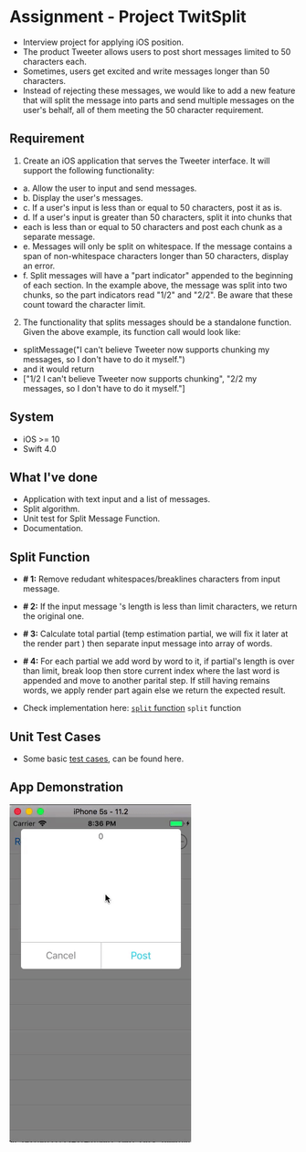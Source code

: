 # Assignment -  Project TwitSplit
- Interview project for applying iOS position.
- The product Tweeter allows users to post short messages limited to 50 characters each.
- Sometimes, users get excited and write messages longer than 50 characters.
- Instead of rejecting these messages, we would like to add a new feature that will split the message into parts and send multiple messages on the user's behalf, all of them meeting the 50 character requirement.

## Requirement
1. Create an iOS application that serves the Tweeter interface. It will support the following functionality:
- a. Allow the user to input and send messages.
- b. Display the user's messages.
- c. If a user's input is less than or equal to 50 characters, post it as is.
- d. If a user's input is greater than 50 characters, split it into chunks that
- each is less than or equal to 50 characters and post each chunk as a separate message.
- e. Messages will only be split on whitespace. If the message contains a span of non-whitespace characters longer than 50 characters, display an error.
- f. Split messages will have a "part indicator" appended to the beginning of each section. In the example above, the message was split into two chunks, so the part indicators read "1/2" and "2/2". Be aware that these count toward the character limit.
2. The functionality that splits messages should be a standalone function. Given the above example, its function call would look like:
- splitMessage("I can't believe Tweeter now supports chunking my messages, so I don't have to do it myself.")
- and it would return
- ["1/2 I can't believe Tweeter now supports chunking", "2/2 my messages, so I don't have to do it myself."]

## System
- iOS >= 10
- Swift 4.0

## What I've done
- Application with text input and a list of messages.
- Split algorithm.
- Unit test for Split Message Function.
- Documentation.

## Split Function
- **# 1:** Remove redudant whitespaces/breaklines characters from input message.
- **# 2:** If the input message 's length is less than limit characters, we return the original one.
- **# 3:** Calculate total partial (temp estimation partial, we will fix it later at the render part ) then separate input message into array of words.
- **# 4:** For each partial we add word by word to it, if partial's length is over than limit, break loop then store current index where the last word is appended and move to another parital step. If still having remains words, we apply render part again else we return the expected result.

- Check implementation here: [`split` function](https://github.com/leonyuu/twitsplit_assignment/blob/master/twitsplit/twitsplit/Utils/Utils.swift)  `split` function

## Unit Test Cases
- Some basic [test cases](https://github.com/leonyuu/twitsplit_assignment/blob/master/twitsplit/twitsplitTests/twitsplitTests.swift), can be found here.

## App Demonstration
![alt text](https://github.com/leonyuu/twitsplit_assignment/blob/master/app_demo.gif)



